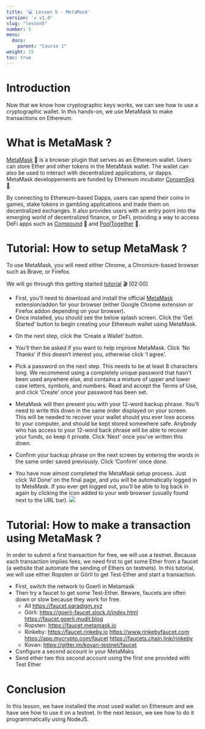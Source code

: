 ```yaml
---
title: '💻 Lesson 5 - MetaMask'
version: '✔️ v1.0'
slug: "lesson5"
number: 5
menu:
  docs:
    parent: "Course 1"
weight: 15
toc: true
---
```


<!--
## Table of contents
- [Introduction](#introduction)
- [What is MetaMask ?](#what-is-metamask-)
- [Tutorial: How to setup MetaMask ?](#tutorial-how-to-setup-metamask-)
- [Tutorial: How to make a transaction using MetaMask ?](#tutorial-how-to-make-a-transaction-using-metamask-)
- [Conclusion](#conclusion)
-->

# Introduction

Now that we know how cryptographic keys works, we can see how to use a cryptographic wallet.
In this hands-on, we use MetaMask to make transactions on Ethereum.

# What is MetaMask ?

[MetaMask](https://metamask.io/) 📖 is a browser plugin that serves as an Ethereum wallet. Users can store Ether and other tokens in the MetaMask wallet.
The wallet can also be used to interact with decentralized applications, or dapps.
MetaMask developpements are funded by Ethereum incubator [ConsenSys](https://consensys.net/) 📖.

By connecting to Ethereum-based Dapps, users can spend their coins in games, stake tokens in gambling applications and trade them on decentralized exchanges. It also provides users with an entry point into the emerging world of decentralized finance, or DeFi, providing a way to access DeFi apps such as [Compound](https://compound.finance/) 📖 and [PoolTogether](https://pooltogether.com/fr) 📖.

# Tutorial: How to setup MetaMask ?

To use MetaMask, you will need either Chrome, a Chromium-based browser such as Brave, or Firefox.

We will go through this getting started [tutorial](https://youtu.be/GNPz-Dv5BjM) 🎬 [02:00]

* First, you’ll need to download and install the official [MetaMask](https://metamask.io/download) extension/addon for your browser (either Google Chrome extension or Firefox addon depending on your browser). 
* Once installed, you should see the below splash screen. Click the ‘Get Started’ button to begin creating your Ethereum wallet using MetaMask.
<!-- ![](/wp-content/uploads/2022/06/metamask_0.png) -->
* On the next step, click the ‘Create a Wallet’ button.
<!-- ![](/wp-content/uploads/2022/06/metamask_1.png) -->
* You’ll then be asked if you want to help improve MetaMask. Click ‘No Thanks’ if this doesn’t interest you, otherwise click ‘I agree’.
<!-- ![](/wp-content/uploads/2022/06/metamask_2.png) -->
* Pick a password on the next step. This needs to be at least 8 characters long. We recommend using a completely unique password that hasn’t been used anywhere else, and contains a mixture of upper and lower case letters, symbols, and numbers. Read and accept the Terms of Use, and click ‘Create’ once your password has been set.
<!-- ![](/wp-content/uploads/2022/06/metamask_3.png) -->
* MetaMask will then present you with your 12-word backup phrase. You’ll need to write this down in the same order displayed on your screen. This will be needed to recover your wallet should you ever lose access to your computer, and should be kept stored somewhere safe. Anybody who has access to your 12-word back phrase will be able to recover your funds, so keep it private. Click ‘Next’ once you’ve written this down.
<!-- ![](/wp-content/uploads/2022/06/metamask_4.png) -->
* Confirm your backup phrase on the next screen by entering the words in the same order saved previously. Click ‘Confirm’ once done.
<!-- ![](/wp-content/uploads/2022/06/metamask_5.png) -->
* You have now almost completed the MetaMask setup process. Just click ‘All Done’ on the final page, and you will be automatically logged in to MetaMask. If you ever get logged out, you’ll be able to log back in again by clicking the icon added to your web browser (usually found next to the URL bar).
![](/wp-content/uploads/2022/08/metamask.png)

<!--
TODO: reuse Keys to load in Metamask

You will then be able to access your list of assets in the ‘Assets’ tab and view your transaction history in the ‘Activity’ tab.

Sending transactions is as simple as clicking the ‘Send’ button, entering the recipient address and amount to send, and selecting a transaction fee. You can also manually adjust the transaction fee using the ‘Advanced Options’ button, using information from ETH Gas Station or similar platforms to choose a more suitable gas price. After clicking ‘Next’, you will then be able to either confirm or reject the transaction on the subsequent page.
![](/wp-content/uploads/2022/06/metamask_6.png)
To use MetaMask to interact with a DApp or smart contract, you’ll usually need to find a ‘Connect to Wallet’ button or similar on the platform you are trying to use. After clicking this, you should then see a prompt asking whether you want to let the DApp connect to your wallet.
The below example is for Uniswap, but a similar process should be observed for other DApps. Simply connecting with a DApp means it can view your addresses-they cannot access your funds.
Once connected, you’ll then be able to interact with the DApps and use its features.
Dapps automatically connect to MetaMask, simplifying the connection process. Within the Dapp, if payment is required, a pop-up window will appear asking to confirm the transaction from the MetaMask account.
 ![](/wp-content/uploads/2022/06/metamask_7.png) -->

# Tutorial: How to make a transaction using MetaMask ?

In order to submit a first transaction for free, we will use a testnet. Because each transaction implies fees, we need first to get some Ether from a faucet (a website that automate the sending of Ethers on testnets).
In this tutorial, we will use either Ropsten or Görli to get Test-Ether and start a transaction.
* First, switch the network to Goerli in Metamask
* Then try a faucet to get some Test-Ether. Beware, faucets are often down or slow because they work for free.
  * All https://faucet.paradigm.xyz
  * Görli: https://goerli-faucet.slock.it/index.html https://faucet.goerli.mudit.blog
  * Ropsten: https://faucet.metamask.io
  * Rinkeby: https://faucet.rinkeby.io https://www.rinkebyfaucet.com https://app.mycrypto.com/faucet https://faucets.chain.link/rinkeby
  * Kovan: https://gitter.im/kovan-testnet/faucet 
* Configure a second account in your MetaMaks
* Send ether two this second account using the first one provided with Test Ether

# Conclusion

In this lesson, we have installed the most used wallet on Ethereum and we have see how to use it on a testnet. In the next lesson, we see how to do it programmatically using NodeJS.

<!--

**Exercice**: try to get funds on a testnet like Ropsten or Görli and perform a first transaction using your freshly configured wallet. If you need help, you can follow this [tutorial](https://ethereum-blockchain-developer.com/001-metamask-install/03-get-testnet-ether/) 📖.

https://www.cryptonary.com/cryptoschool/tutorial-metamask-advanced/

https://ethereum-blockchain-developer.com/001-metamask-install/00-overview/

https://cryptobriefing.com/metamask-beginner-guide/

* Install MetaMask : https://metamask.io
![](/wp-content/uploads/2022/06/metamask.png)

* Connect to Göerli Testnet :
    * https://goerli.net
    * https://stats.goerli.net
![](/wp-content/uploads/2022/06/goerli.png)

* Get Ether from Faucet : https://faucet.metamask.io

* Exercise :
    * Send Ether to 0x
    * Visualize your transaction : https://goerli.etherscan.io/

![](/wp-content/uploads/2022/06/tx.png)

-->
